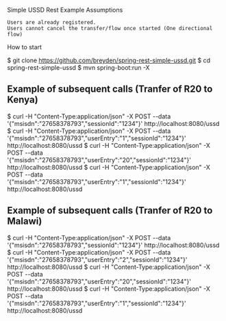 Simple USSD Rest Example
Assumptions

    Users are already registered.
    Users cannot cancel the transfer/flow once started (One directional flow)

How to start

$ git clone https://github.com/breyden/spring-rest-simple-ussd.git
$ cd spring-rest-simple-ussd
$ mvn spring-boot:run -X

## Example of subsequent calls (Tranfer of R20 to Kenya)
$  curl -H "Content-Type:application/json" -X POST --data '{"msisdn":"27658378793","sessionId":"1234"}' http://localhost:8080/ussd
$  curl -H "Content-Type:application/json" -X POST --data '{"msisdn":"27658378793","userEntry":"1","sessionId":"1234"}' http://localhost:8080/ussd
$  curl -H "Content-Type:application/json" -X POST --data '{"msisdn":"27658378793","userEntry":"20","sessionId":"1234"}' http://localhost:8080/ussd
$  curl -H "Content-Type:application/json" -X POST --data '{"msisdn":"27658378793","userEntry":"1","sessionId":"1234"}' http://localhost:8080/ussd

## Example of subsequent calls (Tranfer of R20 to Malawi)
$  curl -H "Content-Type:application/json" -X POST --data '{"msisdn":"27658378793","sessionId":"1234"}' http://localhost:8080/ussd
$  curl -H "Content-Type:application/json" -X POST --data '{"msisdn":"27658378793","userEntry":"2","sessionId":"1234"}' http://localhost:8080/ussd
$  curl -H "Content-Type:application/json" -X POST --data '{"msisdn":"27658378793","userEntry":"20","sessionId":"1234"}' http://localhost:8080/ussd
$  curl -H "Content-Type:application/json" -X POST --data '{"msisdn":"27658378793","userEntry":"1","sessionId":"1234"}' http://localhost:8080/ussd
